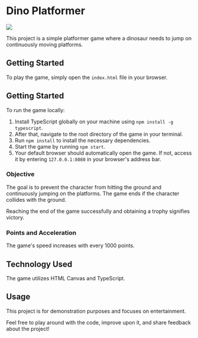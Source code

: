 
# Dino Platformer

<img src="https://github.com/tamaszentai/platformer_game/blob/main/src/assets/images/dino_platformer.png">

This project is a simple platformer game where a dinosaur needs to jump on continuously moving platforms.

## Getting Started

To play the game, simply open the `index.html` file in your browser.

## Getting Started

To run the game locally:

1. Install TypeScript globally on your machine using `npm install -g typescript`.
2. After that, navigate to the root directory of the game in your terminal.
3. Run `npm install` to install the necessary dependencies.
4. Start the game by running `npm start`.
5. Your default browser should automatically open the game. If not, access it by entering `127.0.0.1:8080` in your browser's address bar.


### Objective

The goal is to prevent the character from hitting the ground and continuously jumping on the platforms. The game ends if the character collides with the ground.

Reaching the end of the game successfully and obtaining a trophy signifies victory.

### Points and Acceleration

The game's speed increases with every 1000 points.

## Technology Used

The game utilizes HTML Canvas and TypeScript.

## Usage

This project is for demonstration purposes and focuses on entertainment.



Feel free to play around with the code, improve upon it, and share feedback about the project!
